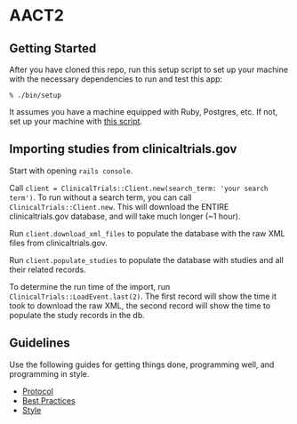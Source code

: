 # AACT2

## Getting Started

After you have cloned this repo, run this setup script to set up your machine
with the necessary dependencies to run and test this app:

    % ./bin/setup

It assumes you have a machine equipped with Ruby, Postgres, etc. If not, set up
your machine with [this script].

[this script]: https://github.com/thoughtbot/laptop

## Importing studies from clinicaltrials.gov

Start with opening `rails console`.

Call `client = ClinicalTrials::Client.new(search_term: 'your search term')`. To run without a search term, you can call `ClinicalTrials::Client.new`. This will download the ENTIRE clinicaltrials.gov database, and will take much longer (~1 hour).

Run `client.download_xml_files` to populate the database with the raw XML files from clinicaltrials.gov.

Run `client.populate_studies` to populate the database with studies and all their related records.

To determine the run time of the import, run `ClinicalTrials::LoadEvent.last(2)`. The first record will show the time it took to download the raw XML, the second record will show the time to populate the study records in the db.

## Guidelines

Use the following guides for getting things done, programming well, and
programming in style.

* [Protocol](http://github.com/thoughtbot/guides/blob/master/protocol)
* [Best Practices](http://github.com/thoughtbot/guides/blob/master/best-practices)
* [Style](http://github.com/thoughtbot/guides/blob/master/style)

